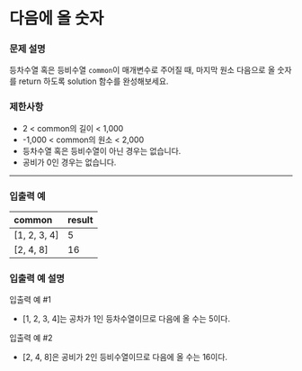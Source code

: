 # 다음에 올 숫자

### 문제 설명

등차수열 혹은 등비수열 `common`이 매개변수로 주어질 때, 마지막 원소 다음으로 올 숫자를 return 하도록 solution 함수를 완성해보세요.

### 제한사항
- 2 < common의 길이 < 1,000
- -1,000 < common의 원소 < 2,000
- 등차수열 혹은 등비수열이 아닌 경우는 없습니다.
- 공비가 0인 경우는 없습니다.

---

### 입출력 예
|common|result|
|:---|:---|
|[1, 2, 3, 4]|5|
|[2, 4, 8]|16|

### 입출력 예 설명
입출력 예 #1
- [1, 2, 3, 4]는 공차가 1인 등차수열이므로 다음에 올 수는 5이다.

입출력 예 #2
- [2, 4, 8]은 공비가 2인 등비수열이므로 다음에 올 수는 16이다.
